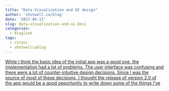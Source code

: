 ```yaml
---
title: "Data Visualization and UI design"
author: 'shotwell.ca/blog'
date: '2017-04-13'
slug: data-visualization-and-ui-desi
categories:
  - bloglink
tags:
  - rstats
  - shotwellcablog
---
```


[While I think the basic idea of the initial app was a good one, the implementation had a lot of problems. The user interface was confusing and there were a lot of counter-intuitive design decisions. Since I was the source of most of these decisions, I thought the release of version 2.0 of the app would be a good opportunity to write down some of the things I’ve<i class="fas fa-external-link-alt"></i>](http://shotwell.ca/blog/2017/04/13/data-visualization-and-ui-design/)

